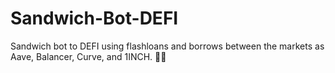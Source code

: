 # Sandwich-Bot-DEFI
Sandwich bot to DEFI using flashloans and borrows between the markets as Aave, Balancer, Curve, and 1INCH. 🏴‍☠️
